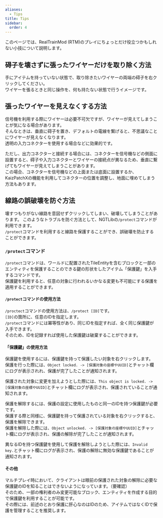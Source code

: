 ```yaml
---
aliases:
  - Tips
title: Tips
sidebar:
  order: 4
---
```

このページでは、RealTrainMod (RTM)のプレイにちょっとだけ役立つかもしれない小技について説明します。
## 碍子を壊さずに張ったワイヤーだけを取り除く方法
手にアイテムを持っていない状態で、取り除きたいワイヤーの両端の碍子を右クリックしてください。  
ワイヤーを張るときと同じ操作を、何も持たない状態で行うイメージです。
## 張ったワイヤーを見えなくする方法
信号機を利用する際にワイヤーは必要不可欠ですが、ワイヤーが見えてしまうことが気になる場合があります。  
そんなときは、垂直に碍子を置き、デフォルトの電線を繋げると、不思議なことにワイヤーが見えなくなります。  
透明の入力コネクターを使用する場合などに効果的です。

ただし、出力コネクターと接続する場合には、コネクターを信号機などの側面に設置すると、碍子や入力コネクターとワイヤーの接続点が異なるため、垂直に繋げてもワイヤーが見えてしまうことがあります。  
この場合、コネクターを信号機などの上面または底面に設置するか、KaizPatchXの機能を利用してコネクターの位置を調整し、地面に埋めてしまう方法もあります。
## 線路の誤破壊を防ぐ方法
壊すつもりがない線路を意図せずクリックしてしまい、破壊してしまうことがあります。 
このようなトラブルを防ぐ方法として、NGTLibの`/protect`コマンドが利用できます。  
`/protect`コマンドを利用すると線路を保護することができ、誤破壊を防止することができます。
### `/protect`コマンド
`/protect`コマンドは、ワールドに配置されたTileEntityを含むブロックと一部のエンティティを保護することのできる鍵の形状をしたアイテム「保護鍵」を入手するコマンドです。  
保護鍵を利用すると、任意の対象に行われるいかなる変更も不可能にする保護を適用することができます。
#### `/protect`コマンドの使用方法
`/proctect`コマンドの使用方法は、`/protect [ID]`です。  
`[ID]`の箇所に、任意のIDを指定します。  
`/protect`コマンドには冪等性があり、同じIDを指定すれば、全く同じ保護鍵が入手できます。  
そのため、IDを記録すれば使用した保護鍵は破棄することができます。
#### 「保護鍵」の使用方法
保護鍵を使用するには、保護鍵を持って保護したい対象を右クリックします。  
保護を行った際には、`Object locked. -> [保護対象の座標やUUID]`とチャット欄にログが表示されれ、保護が完了したことが通知されます。

保護された対象に変更を加えようとした際には、`This object is locked. -> [保護対象の座標やUUID]`とチャット欄にログが表示され、保護されていることが通知されます。

保護を解除するには、保護の設定に使用したものと同一のIDを持つ保護鍵が必要です。  
保護する際と同様に、保護鍵を持って保護されている対象を右クリックすると、保護を解除できます。  
保護を解除した際には、`Object unlocked. -> [保護対象の座標やUUID]`とチャット欄にログが表示され、保護の解除が完了したことが通知されます。  

異なるIDを持つ保護鍵を使用して保護を解除しようとした際には、`Invalid key.`とチャット欄にログが表示され、保護の解除に無効な保護鍵であることが通知されます。
#### その他
マルチプレイ時において、クライアントは眼前の保護された対象の解除に必要な保護鍵のIDを知ることはできないようになっています。（要確認）  
そのため、一部の権利者のみ変更可能なブロック、エンティティを作成する目的で保護鍵を利用することが可能です。  
その際には、前述のとおり保護に肝心なのはIDのため、アイテムではなくIDで保護を管理することを推奨します。